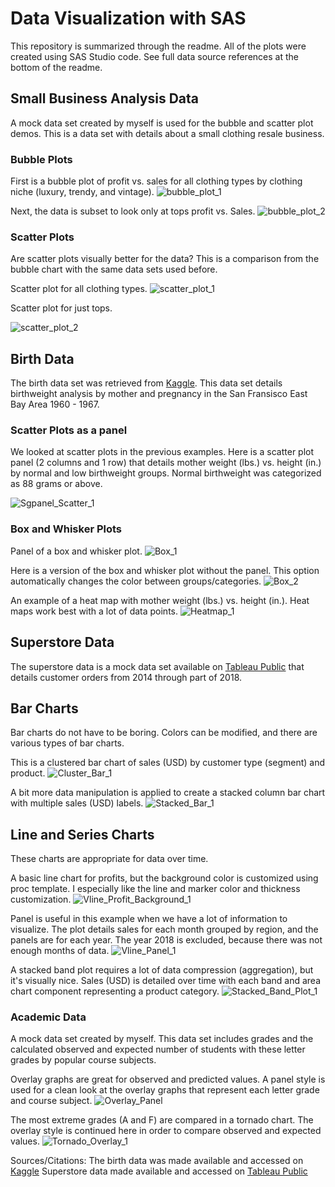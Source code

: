 # Data Visualization with SAS

This repository is summarized through the readme. All of the plots were created using SAS Studio code. See full data source references at the bottom of the readme.

## Small Business Analysis Data 
A mock data set created by myself is used for the bubble and scatter plot demos. This is a data set with details about a small clothing resale business. 

### Bubble Plots 

First is a bubble plot of profit vs. sales for all clothing types by clothing niche (luxury, trendy, and vintage).
![bubble_plot_1](Graphs_Plots/Bubble_Plot_1.png)

Next, the data is subset to look only at tops profit vs. Sales.
![bubble_plot_2](Graphs_Plots/Bubble_Plot_2.png)

### Scatter Plots
Are scatter plots visually better for the data? This is a comparison from the bubble chart with the same data sets used before.

Scatter plot for all clothing types.
![scatter_plot_1](Graphs_Plots/Scatter_Plot_1.png)

Scatter plot for just tops.

![scatter_plot_2](Graphs_Plots/Scatter_Plot_2.png)

## Birth Data
The birth data set was retrieved from [Kaggle](https://www.kaggle.com/datasets/debjeetdas/babies-birth-weight). This data set details birthweight analysis by mother and pregnancy in the San Fransisco East Bay Area 1960 - 1967.

### Scatter Plots as a panel

We looked at scatter plots in the previous examples. Here is a scatter plot panel (2 columns and 1 row) that details mother weight (lbs.) vs. height (in.) by normal and low birthweight groups. Normal birthweight was categorized as 88 grams or above. 

![Sgpanel_Scatter_1](Graphs_Plots/Sgpanel_Scatter_1.png)

### Box and Whisker Plots

Panel of a box and whisker plot.
![Box_1](Graphs_Plots/Box_1.png)

Here is a version of the box and whisker plot without the panel. This option automatically changes the color between groups/categories.
![Box_2](Graphs_Plots/Box_2.png)

An example of a heat map with mother weight (lbs.) vs. height (in.). Heat maps work best with a lot of data points. 
![Heatmap_1](Graphs_Plots/Heatmap_1.png)

## Superstore Data
The superstore data is a mock data set available on [Tableau Public](https://public.tableau.com/app/resources/sample-data) that details customer orders from 2014 through part of 2018. 

## Bar Charts
Bar charts do not have to be boring. Colors can be modified, and there are various types of bar charts. 

This is a clustered bar chart of sales (USD) by customer type (segment) and product. 
![Cluster_Bar_1](Graphs_Plots/Cluster_Bar_1.png)

A bit more data manipulation is applied to create a stacked column bar chart with multiple sales (USD) labels.
![Stacked_Bar_1](Graphs_Plots/Stacked_Bar_1.png)

## Line and Series Charts
These charts are appropriate for data over time. 

A basic line chart for profits, but the background color is customized using proc template. I especially like the line and marker color and thickness customization. 
![Vline_Profit_Background_1](Graphs_Plots/Vline_Profit_Background_1.png)

Panel is useful in this example when we have a lot of information to visualize. The plot details sales for each month grouped by region, and the panels are for each year. The year 2018 is excluded, because there was not enough months of data. 
![Vline_Panel_1](Graphs_Plots/Vline_Panel_1.png)

A stacked band plot requires a lot of data compression (aggregation), but it's visually nice. Sales (USD) is detailed over time with each band and area chart component representing a product category.
![Stacked_Band_Plot_1](Graphs_Plots/Stacked_Band_Plot_1.png)

### Academic Data
A mock data set created by myself. This data set includes grades and the calculated observed and expected number of students with these letter grades by popular course subjects. 

Overlay graphs are great for observed and predicted values. A panel style is used for a clean look at the overlay graphs that represent each letter grade and course subject.
![Overlay_Panel](Graphs_Plots/Overlay_Panel.png)

The most extreme grades (A and F) are compared in a tornado chart. The overlay style is continued here in order to compare observed and expected values. 
![Tornado_Overlay_1](Graphs_Plots/Tornado_Overlay_1.png)

Sources/Citations:
The birth data was made available and accessed on [Kaggle](https://www.kaggle.com/datasets/debjeetdas/babies-birth-weight)
Superstore data made available and accessed on [Tableau Public](https://public.tableau.com/app/resources/sample-data)




